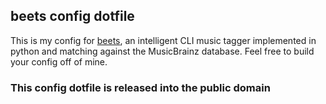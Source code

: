 ## beets config dotfile ##
This is my config for [beets](http://beets.radbox.org), an intelligent
CLI music tagger implemented in python and matching against the MusicBrainz
database. Feel free to build your config off of mine.

### This config dotfile is released into the public domain ###
